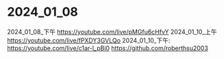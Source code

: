 # 2024_01_08
2024_01_08_下午 https://youtube.com/live/pMGfu6cHfvY
2024_01_10_上午 https://youtube.com/live/fPXDY3GVLQo
2024_01_10_下午: https://youtube.com/live/c1ar-l_pBi0
https://github.com/roberthsu2003
